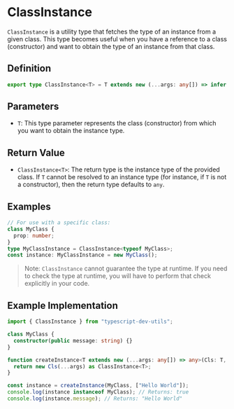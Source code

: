 # ClassInstance

`ClassInstance` is a utility type that fetches the type of an instance from a given class.
This type becomes useful when you have a reference to a class (constructor) and want to obtain the type of an instance from that class.

## Definition

```typescript
export type ClassInstance<T> = T extends new (...args: any[]) => infer R ? R : any
```

## Parameters

- `T`: This type parameter represents the class (constructor) from which you want to obtain the instance type.

## Return Value

- `ClassInstance<T>`: The return type is the instance type of the provided class.
If `T` cannot be resolved to an instance type (for instance, if `T` is not a constructor), then the return type defaults to `any`.

## Examples

```typescript
// For use with a specific class:
class MyClass {
  prop: number;
}
type MyClassInstance = ClassInstance<typeof MyClass>;
const instance: MyClassInstance = new MyClass();
```

> Note: `ClassInstance` cannot guarantee the type at runtime. If you need to check the type at runtime, you will have to perform that check explicitly in your code.

## Example Implementation

```typescript
import { ClassInstance } from "typescript-dev-utils";

class MyClass {
  constructor(public message: string) {}
}

function createInstance<T extends new (...args: any[]) => any>(Cls: T, args: ConstructorParameters<T>): ClassInstance<T> {
  return new Cls(...args) as ClassInstance<T>;
}

const instance = createInstance(MyClass, ["Hello World"]);
console.log(instance instanceof MyClass); // Returns: true
console.log(instance.message); // Returns: "Hello World"
```
